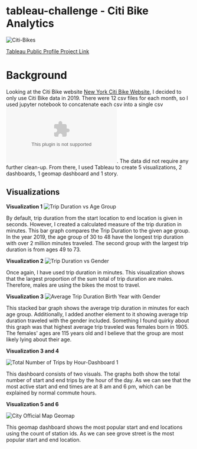 # tableau-challenge - Citi Bike Analytics
![Citi-Bikes](Images/citi-bike-station-bikes.jpg)

[Tableau Public Profile Project Link](https://public.tableau.com/profile/satvik.ajmera#!/vizhome/citi-bikes-challenge/CitiBikeStory?publish=yes)




# Background

Looking at the Citi Bike website [New York Citi Bike Website](https://www.citibikenyc.com/system-data), I decided to only use Citi Bike data in 2019. There were 12 csv files for each month, so I used jupyter notebook to concatenate each csv into a single csv ![here](2019/2019_concat_test.csv). The data did not require any further clean-up. From there, I used Tableau to create 5 visualizations, 2 dashboards, 1 geomap dashboard and 1 story.

## Visualizations

**Visualization 1**
![Trip Duration vs Age Group](Images/1-Trip-duration-vs-Age-group.png)

By default, trip duration from the start location to end location is given in seconds. However, I created a calculated measure of the trip duration in minutes. This bar graph compares the Trip Duration to the given age group. In the year 2019, the age group of 30 to 48 have the longest trip duration with over 2 million minutes traveled. The second group with the largest trip duration is from ages 49 to 73.

**Visualization 2**
![Trip Duration vs Gender](Images/2-Trip-Duration-by-Gender-2019.png)

Once again, I have used trip duration in minutes. This visualization shows that the largest proportion of the sum total of trip duration are males. Therefore, males are using the bikes the most to travel.


**Visualization 3**
![Average Trip Duration Birth Year with Gender](Images/3-Avg-Trip-Duration-Birth-Year-w-Gender.png)

This stacked bar graph shows the average trip duration in minutes for each age group. Additionally, I added another element to it showing average trip duration traveled with the gender included. Something I found quirky about this graph was that highest average trip traveled was females born in 1905. The females' ages are 115 years old and I believe that the group are most likely lying about their age.

**Visualization 3 and 4**

![Total Number of Trips by Hour-Dashboard 1](Images/6-Tot-Number-of-Trips-by-Hour-Dashboard-1.png)

This dashboard consists of two visuals. The graphs both show the total number of start and end trips by the hour of the day. As we can see that the most active start and end times are at 8 am and 6 pm, which can be explained by normal commute hours. 

**Visualization 5 and 6**

![City Official Map Geomap](Images/8-City-Official-Map-Geomap.png)

This geomap dashboard shows the most popular start and end locations using the count of station ids. As we can see grove street is the most popular start and end location.